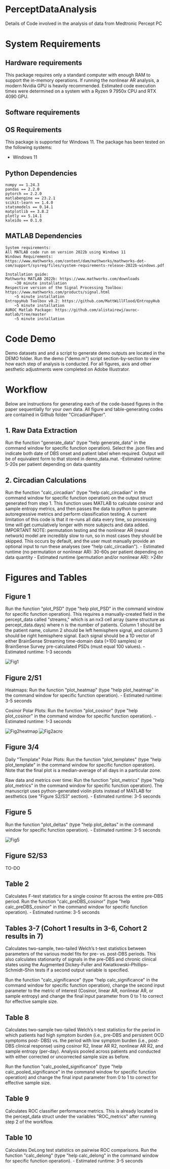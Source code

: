 # PerceptDataAnalysis
Details of Code involved in the analysis of data from Medtronic Percept PC


# System Requirements
## Hardware requirements
This package requires only a standard computer with enough RAM to support the in-memory operations. If running the nonlinear AR analysis, a modern Nvidia GPU is heavily recommended. Estimated code execution times were determined on a system with a Ryzen 9 7950x CPU and RTX 4090 GPU.

## Software requirements
## OS Requirements
This package is supported for Windows 11. The package has been tested on the following systems:
+ Windows 11

## Python Dependencies
```
numpy == 1.24.3
pandas == 2.2.0
pytorch == 2.2.0
matlabengine == 23.2.1
scikit-learn == 1.4.0
statsmodels == 0.14.1
matplotlib == 3.8.2
plotly == 5.14.1
kaleido == 0.1.0
```

## MATLAB Dependencies
```
System requirements:
All MATLAB code run on version 2022b using Windows 11
Windows Requirements: https://www.mathworks.com/content/dam/mathworks/mathworks-dot-com/support/sysreq/files/system-requirements-release-2022b-windows.pdf

Installation guide:
Mathworks MATLAB 2022b: https://www.mathworks.com/downloads
    ~30 minute installation
Respective version of the Signal Processing Toolbox: https://www.mathworks.com/products/signal.html
    ~5 minute installation
EntropyHub Toolbox v0.2: https://github.com/MattWillFlood/EntropyHub
    ~5 minute installation
AUROC Matlab Package: https://github.com/alistairewj/auroc-matlab/tree/master
    ~5 minute installation
```

# Code Demo
Demo datasets and and a script to generate demo outputs are located in the DEMO folder. Run the demo ("demo.m") script section-by-section to view how each step of analysis is conducted. For all figures, axis and other aesthetic adjustments were completed on Adobe Illustrator. 

# Workflow
Below are instructions for generating each of the code-based figures in the paper sequentially for your own data. All figure and table-generating codes are contained in Github folder "CircadianPaper". 

## 1. Raw Data Extraction
Run the function "generate_data" (type "help generate_data" in the command window for specific function operation). Select the .json files and indicate both date of DBS onset and patient label when required. Output will be of equivalent form to that stored in demo_data.mat.
    -Estimated runtime: 5-20s per patient depending on data quantity

## 2. Circadian Calculations
Run the function "calc_circadian" (type "help calc_circadian" in the command window for specific function operation) on the output struct generated from step 1. This function uses MATLAB to calculate cosinor and sample entropy metrics, and then passes the data to python to generate autoregressive metrics and perform classification testing. A current limitation of this code is that it re-runs all data every time, so processing time will get cumulatively longer with more subjects and data added. IMPORTANT NOTE: permutation testing and the nonlinear AR (neural network) model are incredibly slow to run, so in most cases they should be skipped. This occurs by default, and the user must manually provide an optional input to run these analyses (see "help calc_circadian").
    - Estimated runtime (no permutation or nonlinear AR): 30-60s per patient depending on data quantity
    - Estimated runtime (permutation and/or nonlinear AR): >24hr

# Figures and Tables

## Figure 1
Run the function "plot_PSD" (type "help plot_PSD" in the command window for specific function operation). This requires a manually-created field in the percept_data called "streams," which is an nx3 cell array (same structure as percept_data.days) where n is the number of patients. Column 1 should be the patient name, column 2 should be left hemisphere signal, and column 3 should be right hemisphere signal. Each signal should be a 1D vector of either BrainSense Streaming time-domain data (>100 samples) or BrainSense Survey pre-calculated PSDs (must equal 100 values).
    - Estimated runtime: 1-3 seconds

![Fig1](DEMO/Figures/fig1.png)
 
## Figure 2/S1
Heatmaps: Run the function "plot_heatmap" (type "help plot_heatmap" in the command window for specific function operation).
    - Estimated runtime: 3-5 seconds

Cosinor Polar Plots: Run the function "plot_cosinor" (type "help plot_cosinor" in the command window for specific function operation).
    - Estimated runtime: 1-3 seconds

![Fig2heatmap](DEMO/Figures/fig2heatmap.png)
![Fig2acro](DEMO/Figures/fig2acro.png)

## Figure 3/4
Daily "Template" Polar Plots: Run the function "plot_templates" (type "help plot_template" in the command window for specific function operation). Note that the final plot is a median-average of all days in a particular zone.

Raw data and metrics over time: Run the function "plot_metrics" (type "help plot_metrics" in the command window for specific function operation). The manuscript uses python-generated violin plots instead of MATLAB for aesthetics (see "Figure S2/S3" section).
    - Estimated runtime: 3-5 seconds

## Figure 5
Run the function "plot_deltas" (type "help plot_deltas" in the command window for specific function operation).
    - Estimated runtime: 3-5 seconds
    
![Fig5](DEMO/Figures/fig5.png)

## Figure S2/S3
TO-DO

## Table 2
Calculates F-test statistics for a single cosinor fit across the entire pre-DBS period. Run the function "calc_preDBS_cosinor" (type "help calc_preDBS_cosinor" in the command window for specific function operation).
    - Estimated runtime: 3-5 seconds

## Tables 3-7 (Cohort 1 results in 3-6, Cohort 2 results in 7)
Calculates two-sample, two-tailed Welch’s t-test statistics between parameters of the various model fits for pre- vs. post-DBS periods. This also calculates stationarity of signals in the pre-DBS and chronic clinical states using the Augmented Dickey-Fuller and Kwiatkowski–Phillips–Schmidt–Shin tests if a second output variable is specified. 

Run the function "calc_significance" (type "help calc_significance" in the command window for specific function operation), change the second input parameter to the metric of interest (Cosinor, linear AR, nonlinear AR, or sample entropy) and change the final input parameter from 0 to 1 to correct for effective sample size.

## Table 8

Calculates two-sample two-tailed Welch’s t-test statistics for the period in which patients had high symptom burden (i.e., pre-DBS and persistent OCD symptoms post- DBS) vs. the period with low symptom burden (i.e., post-DBS clinical response) using cosinor R2, linear AR R2, nonlinear AR R2, and sample entropy (per-day). Analysis pooled across patients and conducted with either corrected or uncorrected sample size as before.

Run the function "calc_pooled_significance" (type "help calc_pooled_significance" in the command window for specific function operation) and change the final input parameter from 0 to 1 to correct for effective sample size.

## Table 9
Calculates ROC classifier performance metrics. This is already located in the percept_data struct under the variables "ROC_metrics" after running step 2 of the workflow.

## Table 10
Calculates DeLong test statistics on pairwise ROC comparisons. Run the function "calc_delong" (type "help calc_delong" in the command window for specific function operation).
    - Estimated runtime: 3-5 seconds
